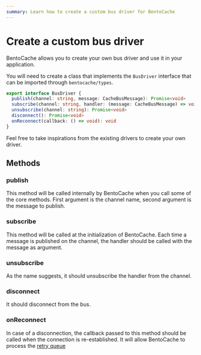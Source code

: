 ```yaml
---
summary: Learn how to create a custom bus driver for BentoCache
---
```


# Create a custom bus driver

BentoCache allows you to create your own bus driver and use it in your application.

You will need to create a class that implements the `BusDriver` interface that can be imported through `bentocache/types`.

```ts
export interface BusDriver {
  publish(channel: string, message: CacheBusMessage): Promise<void>
  subscribe(channel: string, handler: (message: CacheBusMessage) => void): Promise<void>
  unsubscribe(channel: string): Promise<void>
  disconnect(): Promise<void>
  onReconnect(callback: () => void): void
}
```

Feel free to take inspirations from the existing drivers to create your own driver.

## Methods 

### publish

This method will be called internally by BentoCache when you call some of the core methods.
First argument is the channel name, second argument is the message to publish. 

### subscribe

This method will be called at the initialization of BentoCache. Each time a message is published on the channel, the handler should be called with the message as argument.

### unsubscribe

As the name suggests, it should unsubscribe the handler from the channel.

### disconnect

It should disconnect from the bus.

### onReconnect

In case of a disconnection, the callback passed to this method should be called when the connection is re-established. It will allow BentoCache to process the [retry queue](../hybrid_driver.md#retry-queue-strategy)

